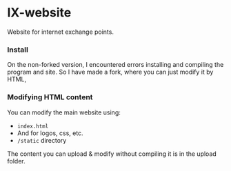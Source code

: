 # IX-website
Website for internet exchange points.

### Install
On the non-forked version, I encountered errors installing and compiling the program and site. So I have made a fork, where you can just modify it by HTML,

### Modifying HTML content

You can modify the main website using:
* `index.html`
* And for logos, css, etc.
* `/static` directory

The content you can upload & modify without compiling it is in the upload folder.
